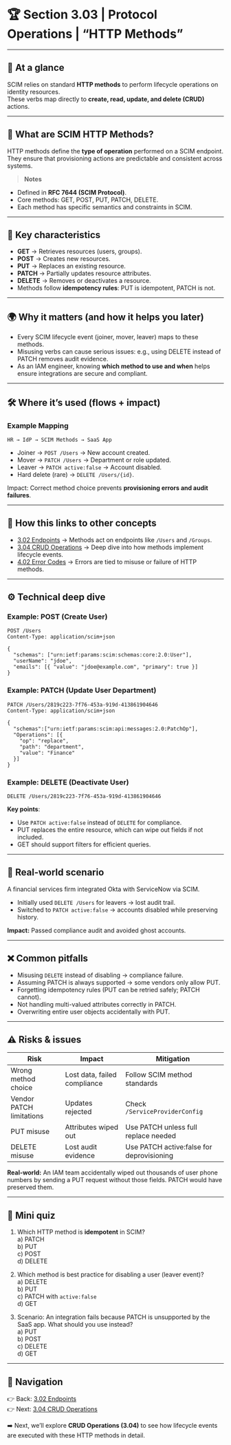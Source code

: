 # 🏆 Section 3.03 | Protocol Operations | “HTTP Methods”

---

## 📌 At a glance
SCIM relies on standard **HTTP methods** to perform lifecycle operations on identity resources.  
These verbs map directly to **create, read, update, and delete (CRUD)** actions.  

---

## 📖 What are SCIM HTTP Methods?
HTTP methods define the **type of operation** performed on a SCIM endpoint.  
They ensure that provisioning actions are predictable and consistent across systems.  

> **Notes**
- Defined in **RFC 7644 (SCIM Protocol)**.  
- Core methods: GET, POST, PUT, PATCH, DELETE.  
- Each method has specific semantics and constraints in SCIM.  

---

## 🔑 Key characteristics
- **GET** → Retrieves resources (users, groups).  
- **POST** → Creates new resources.  
- **PUT** → Replaces an existing resource.  
- **PATCH** → Partially updates resource attributes.  
- **DELETE** → Removes or deactivates a resource.  
- Methods follow **idempotency rules**: PUT is idempotent, PATCH is not.  

---

## 🌍 Why it matters (and how it helps you later)
- Every SCIM lifecycle event (joiner, mover, leaver) maps to these methods.  
- Misusing verbs can cause serious issues: e.g., using DELETE instead of PATCH removes audit evidence.  
- As an IAM engineer, knowing **which method to use and when** helps ensure integrations are secure and compliant.  

---

## 🛠️ Where it’s used (flows + impact)

### Example Mapping
```
HR → IdP → SCIM Methods → SaaS App
```

- Joiner → `POST /Users` → New account created.  
- Mover → `PATCH /Users` → Department or role updated.  
- Leaver → `PATCH active:false` → Account disabled.  
- Hard delete (rare) → `DELETE /Users/{id}`.  

Impact: Correct method choice prevents **provisioning errors and audit failures**.  

---

## 🔗 How this links to other concepts
- [3.02 Endpoints](3.02-endpoints.md) → Methods act on endpoints like `/Users` and `/Groups`.  
- [3.04 CRUD Operations](3.04-crud-operations.md) → Deep dive into how methods implement lifecycle events.  
- [4.02 Error Codes](../4-security-error-handling/4.02-error-codes.md) → Errors are tied to misuse or failure of HTTP methods.  

---

## ⚙️ Technical deep dive

### Example: POST (Create User)
```http
POST /Users
Content-Type: application/scim+json

{
  "schemas": ["urn:ietf:params:scim:schemas:core:2.0:User"],
  "userName": "jdoe",
  "emails": [{ "value": "jdoe@example.com", "primary": true }]
}
```

### Example: PATCH (Update User Department)
```http
PATCH /Users/2819c223-7f76-453a-919d-413861904646
Content-Type: application/scim+json

{
  "schemas":["urn:ietf:params:scim:api:messages:2.0:PatchOp"],
  "Operations": [{
    "op": "replace",
    "path": "department",
    "value": "Finance"
  }]
}
```

### Example: DELETE (Deactivate User)
```http
DELETE /Users/2819c223-7f76-453a-919d-413861904646
```

**Key points**:  
- Use `PATCH active:false` instead of `DELETE` for compliance.  
- PUT replaces the entire resource, which can wipe out fields if not included.  
- GET should support filters for efficient queries.  

---

## 🏢 Real-world scenario
A financial services firm integrated Okta with ServiceNow via SCIM.  

- Initially used `DELETE /Users` for leavers → lost audit trail.  
- Switched to `PATCH active:false` → accounts disabled while preserving history.  

**Impact:** Passed compliance audit and avoided ghost accounts.  

---

## ❌ Common pitfalls
- Misusing `DELETE` instead of disabling → compliance failure.  
- Assuming PATCH is always supported → some vendors only allow PUT.  
- Forgetting idempotency rules (PUT can be retried safely; PATCH cannot).  
- Not handling multi-valued attributes correctly in PATCH.  
- Overwriting entire user objects accidentally with PUT.  

---

## ⚠️ Risks & issues

| Risk | Impact | Mitigation |
|------|--------|------------|
| Wrong method choice | Lost data, failed compliance | Follow SCIM method standards |
| Vendor PATCH limitations | Updates rejected | Check `/ServiceProviderConfig` |
| PUT misuse | Attributes wiped out | Use PATCH unless full replace needed |
| DELETE misuse | Lost audit evidence | Use PATCH active:false for deprovisioning |

**Real-world:** An IAM team accidentally wiped out thousands of user phone numbers by sending a PUT request without those fields. PATCH would have preserved them.  

---

## 📝 Mini quiz
1. Which HTTP method is **idempotent** in SCIM?  
   a) PATCH  
   b) PUT  
   c) POST  
   d) DELETE  

2. Which method is best practice for disabling a user (leaver event)?  
   a) DELETE  
   b) PUT  
   c) PATCH with `active:false`  
   d) GET  

3. Scenario: An integration fails because PATCH is unsupported by the SaaS app. What should you use instead?  
   a) PUT  
   b) POST  
   c) DELETE  
   d) GET  

---

## 🔗 Navigation
👉 Back: [3.02 Endpoints](3.02-endpoints.md)  
👉 Next: [3.04 CRUD Operations](3.04-crud-operations.md)  

➡️ Next, we’ll explore **CRUD Operations (3.04)** to see how lifecycle events are executed with these HTTP methods in detail.
